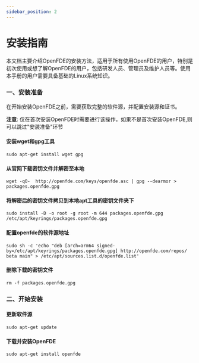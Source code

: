 ```yaml
---
sidebar_position: 2
---
```


# 安装指南

本文档主要介绍OpenFDE的安装方法，适用于所有使用OpenFDE的用户，特别是初次使用或想了解OpenFDE的用户，包括研发人员、管理员及维护人员等。使用本手册的用户需要具备基础的Linux系统知识。

### 一、安装准备

在开始安装OpenFDE之前，需要获取完整的软件源，并配置安装源和证书。

**注意**: 仅在首次安装OpenFDE时需要进行该操作，如果不是首次安装OpenFDE,则可以跳过"安装准备"环节

#### 安装wget和gpg工具
```
sudo apt-get install wget gpg
```

#### 从官网下载密钥文件并解密至本地

```
wget -qO-  http://openfde.com/keys/openfde.asc | gpg --dearmor > packages.openfde.gpg
```

#### 将解密后的密钥文件拷贝到本地apt工具的密钥文件夹下

```
sudo install -D -o root -g root -m 644 packages.openfde.gpg /etc/apt/keyrings/packages.openfde.gpg
```

#### 配置openfde的软件源地址

```
sudo sh -c 'echo "deb [arch=arm64 signed-by=/etc/apt/keyrings/packages.openfde.gpg] http://openfde.com/repos/ beta main" > /etc/apt/sources.list.d/openfde.list'
```

#### 删除下载的密钥文件

```
rm -f packages.openfde.gpg
```

### 二、开始安装

#### 更新软件源

```
sudo apt-get update
```

#### 下载并安装OpenFDE

```
sudo apt-get install openfde
```
